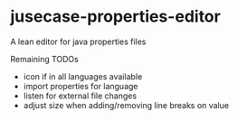 # jusecase-properties-editor
A lean editor for java properties files

Remaining TODOs
- icon if in all languages available
- import properties for language
- listen for external file changes
- adjust size when adding/removing line breaks on value